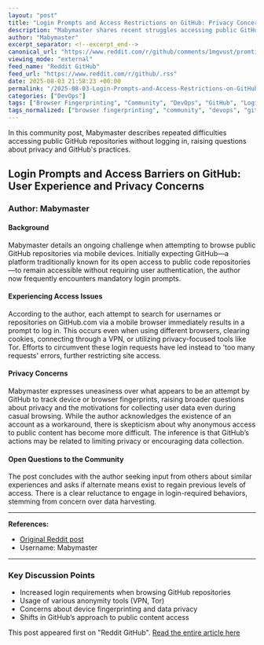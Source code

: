 ```yaml
---
layout: "post"
title: "Login Prompts and Access Restrictions on GitHub: Privacy Concerns From a User's Perspective"
description: "Mabymaster shares recent struggles accessing public GitHub repositories on mobile devices, experiencing login prompts and 'too many requests' errors despite using different browsers, VPN, and Tor. The author raises concerns about user privacy and data collection, questioning GitHub's increasing barriers to anonymous browsing."
author: "Mabymaster"
excerpt_separator: <!--excerpt_end-->
canonical_url: "https://www.reddit.com/r/github/comments/1mgvust/promting_to_login_circumventing_that_leaves_me/"
viewing_mode: "external"
feed_name: "Reddit GitHub"
feed_url: "https://www.reddit.com/r/github/.rss"
date: 2025-08-03 21:58:23 +00:00
permalink: "/2025-08-03-Login-Prompts-and-Access-Restrictions-on-GitHub-Privacy-Concerns-From-a-Users-Perspective.html"
categories: ["DevOps"]
tags: ["Browser Fingerprinting", "Community", "DevOps", "GitHub", "Login Issues", "Mobile Browsing", "Privacy", "Repository Access", "Too Many Requests", "Tor", "User Experience", "VPN"]
tags_normalized: ["browser fingerprinting", "community", "devops", "github", "login issues", "mobile browsing", "privacy", "repository access", "too many requests", "tor", "user experience", "vpn"]
---
```


In this community post, Mabymaster describes repeated difficulties accessing public GitHub repositories without logging in, raising questions about privacy and GitHub's practices.<!--excerpt_end-->

## Login Prompts and Access Barriers on GitHub: User Experience and Privacy Concerns

### Author: Mabymaster

#### Background

Mabymaster details an ongoing challenge when attempting to browse public GitHub repositories via mobile devices. Initially expecting GitHub—a platform traditionally known for its open access to public code repositories—to remain accessible without requiring user authentication, the author now frequently encounters mandatory login prompts.

#### Experiencing Access Issues

According to the author, each attempt to search for usernames or repositories on GitHub.com via a mobile browser immediately results in a prompt to log in. This occurs even when using different browsers, clearing cookies, connecting through a VPN, or utilizing privacy-focused tools like Tor. Efforts to circumvent these login requests have led instead to 'too many requests' errors, further restricting site access.

#### Privacy Concerns

Mabymaster expresses uneasiness over what appears to be an attempt by GitHub to track device or browser fingerprints, raising broader questions about privacy and the motivations for collecting user data even during casual browsing. While the author acknowledges the existence of an account as a workaround, there is skepticism about why anonymous access to public content has become more difficult. The inference is that GitHub’s actions may be related to limiting privacy or encouraging data collection.

#### Open Questions to the Community

The post concludes with the author seeking input from others about similar experiences and asks if alternate means exist to regain previous levels of access. There is a clear reluctance to engage in login-required behaviors, stemming from concern over data harvesting.

---

**References:**

- [Original Reddit post](https://www.reddit.com/r/github/comments/1mgvust/promting_to_login_circumventing_that_leaves_me/)
- Username: Mabymaster

---

### Key Discussion Points

- Increased login requirements when browsing GitHub repositories
- Usage of various anonymity tools (VPN, Tor)
- Concerns about device fingerprinting and data privacy
- Shifts in GitHub’s approach to public content access

This post appeared first on "Reddit GitHub". [Read the entire article here](https://www.reddit.com/r/github/comments/1mgvust/promting_to_login_circumventing_that_leaves_me/)
